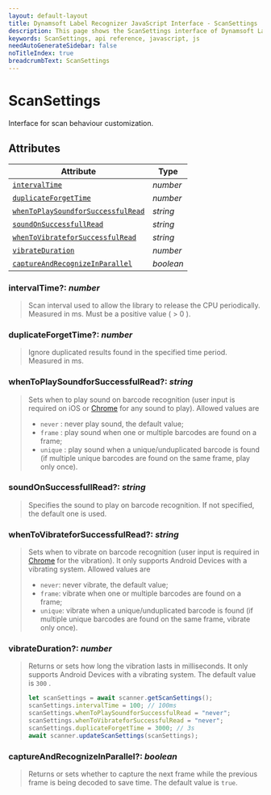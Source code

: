 ```yaml
---
layout: default-layout
title: Dynamsoft Label Recognizer JavaScript Interface - ScanSettings
description: This page shows the ScanSettings interface of Dynamsoft Label Recognizer for JavaScript.
keywords: ScanSettings, api reference, javascript, js
needAutoGenerateSidebar: false
noTitleIndex: true
breadcrumbText: ScanSettings
---
```


# ScanSettings

Interface for scan behaviour customization.

## Attributes

| Attribute | Type |
|---------- | ---- |
| [`intervalTime`](#intervaltime-number) | *number* |
| [`duplicateForgetTime`](#duplicateforgettime-number) | *number* |
| [`whenToPlaySoundforSuccessfulRead`](#whentoplaysoundforsuccessfulread-string) | *string* |
| [`soundOnSuccessfullRead`](#soundonsuccessfullread-string) | *string* |
| [`whenToVibrateforSuccessfulRead`](#whentovibrateforsuccessfulread-string) | *string* |
| [`vibrateDuration`](#duplicateforgettime-number) | *number* |
| [`captureAndRecognizeInParallel`](#captureAndRecognizeInParallel-boolean) | *boolean* |

### intervalTime?: *number*

> Scan interval used to allow the library to release the CPU periodically. Measured in ms. Must be a positive value ( > 0 ).

### duplicateForgetTime?: *number*

> Ignore duplicated results found in the specified time period. Measured in ms.

### whenToPlaySoundforSuccessfulRead?: *string*

> Sets when to play sound on barcode recognition (user input is required on iOS or [Chrome](https://developers.google.com/web/updates/2017/09/autoplay-policy-changes#chrome_enterprise_policies) for any sound to play). Allowed values are
>
> * `never` : never play sound, the default value;
> * `frame` : play sound when one or multiple barcodes are found on a frame;
> * `unique` : play sound when a unique/unduplicated barcode is found (if multiple unique barcodes are found on the same frame, play only once).

### soundOnSuccessfullRead?: *string*

> Specifies the sound to play on barcode recognition. If not specified, the default one is used.

### whenToVibrateforSuccessfulRead?: *string*

> Sets when to vibrate on barcode recognition (user input is required in [Chrome](https://developers.google.com/web/updates/2017/09/autoplay-policy-changes#chrome_enterprise_policies) for the vibration). It only supports Android Devices with a vibrating system. Allowed values are
>
> * `never`: never vibrate, the default value;
> * `frame`: vibrate when one or multiple barcodes are found on a frame;
> * `unique`: vibrate when a unique/unduplicated barcode is found (if multiple unique barcodes are found on the same frame, vibrate only once).

### vibrateDuration?: *number*

> Returns or sets how long the vibration lasts in milliseconds. It only supports Android Devices with a vibrating system. The default value is `300` .
>
>```js
>let scanSettings = await scanner.getScanSettings();
>scanSettings.intervalTime = 100; // 100ms
>scanSettings.whenToPlaySoundforSuccessfulRead = "never";
>scanSettings.whenToVibrateforSuccessfulRead = "never";
>scanSettings.duplicateForgetTime = 3000; // 3s
>await scanner.updateScanSettings(scanSettings);
>```

### captureAndRecognizeInParallel?: *boolean*

> Returns or sets whether to capture the next frame while the previous frame is being decoded to save time. The default value is `true`.
